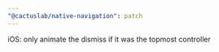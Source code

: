 ```yaml
---
"@cactuslab/native-navigation": patch
---
```


iOS: only animate the dismiss if it was the topmost controller
